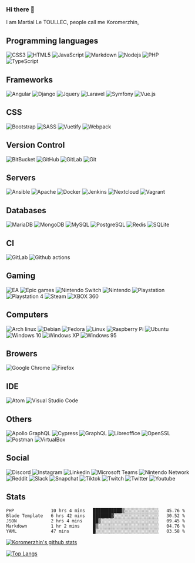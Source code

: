 ### Hi there 👋

I am Martial Le TOULLEC, people call me Koromerzhin, 

## Programming languages

![CSS3](https://img.shields.io/badge/CSS3-1572B6?style=for-the-badge&logo=css3&logoColor=white)
![HTML5](https://img.shields.io/badge/HTML5-E34F26?style=for-the-badge&logo=html5&logoColor=white&logoColor=white)
![JavaScript](https://img.shields.io/badge/JavaScript-F7DF1E?style=for-the-badge&logo=javascript&logoColor=white)
![Markdown](https://img.shields.io/badge/Markdown-000000?&style=for-the-badge&logo=markdown&logoColor=white)
![Nodejs](https://img.shields.io/badge/Nodejs-339933?style=for-the-badge&logo=Node.js&logoColor=white)
![PHP](https://img.shields.io/badge/PHP-777BB4?style=for-the-badge&logo=php&logoColor=white)
![TypeScript](https://img.shields.io/badge/TypeScript-3178C6?style=for-the-badge&logo=typescript&logoColor=white)

## Frameworks

![Angular](https://img.shields.io/badge/Angular-DD0031?style=for-the-badge&logo=angular&logoColor=white)
![Django](https://img.shields.io/badge/Django-092E20?style=for-the-badge&logo=django&logoColor=white)
![Jquery](https://img.shields.io/badge/Jquery-FF2D20?style=for-the-badge&logo=jquery&logoColor=white)
![Laravel](https://img.shields.io/badge/Laravel-FF2D20?style=for-the-badge&logo=laravel&logoColor=white)
![Symfony](https://img.shields.io/badge/Symfony-000000?style=for-the-badge&logo=symfony&logoColor=white)
![Vue.js](https://img.shields.io/badge/Vuejs-4FC08D?style=for-the-badge&logo=vue.js&logoColor=white)


## CSS

![Bootstrap](https://img.shields.io/badge/Bootstrap-7952B3?style=for-the-badge&logo=bootstrap&logoColor=white)
![SASS](https://img.shields.io/badge/SASS-black?style=for-the-badge&logo=sass&logoColor=white)
![Vuetify](https://img.shields.io/badge/Vuetify-1867C0?style=for-the-badge&logo=vuetify&logoColor=white)
![Webpack](https://img.shields.io/badge/Webpack-8DD6F9?style=for-the-badge&logo=webpack&logoColor=white)
## Version Control

![BitBucket](https://img.shields.io/badge/BitBucket-0052CC?style=for-the-badge&logo=bitbucket&logoColor=white)
![GitHub](https://img.shields.io/badge/GitHub-181717?style=for-the-badge&logo=github&logoColor=white)
![GitLab](https://img.shields.io/badge/GitLab-FCA121?style=for-the-badge&logo=gitlab&logoColor=white)
![Git](https://img.shields.io/badge/Git-F05032?style=for-the-badge&logo=git&logoColor=white)

## Servers

![Ansible](https://img.shields.io/badge/Ansible-EE0000?style=for-the-badge&logo=ansible&logoColor=white)
![Apache](https://img.shields.io/badge/Apache-D22128?style=for-the-badge&logo=apache&logoColor=white)
![Docker](https://img.shields.io/badge/Docker-2496ED?style=for-the-badge&logo=docker&logoColor=white)
![Jenkins](https://img.shields.io/badge/Jenkins-D24939?style=for-the-badge&logo=jenkins&logoColor=white)
![Nextcloud](https://img.shields.io/badge/Nextcloud-0082C9?style=for-the-badge&logo=nextcloud&logoColor=white)
![Vagrant](https://img.shields.io/badge/Vagrant-1563FF?style=for-the-badge&logo=vagrant&logoColor=white)

## Databases

![MariaDB](https://img.shields.io/badge/MariaDB-003545?style=for-the-badge&logo=mariadb&logoColor=white)
![MongoDB](https://img.shields.io/badge/MongoDB-47A248?style=for-the-badge&logo=mongodb&logoColor=white)
![MySQL](https://img.shields.io/badge/MySQL-4479A1?style=for-the-badge&logo=mysql&logoColor=white)
![PostgreSQL](https://img.shields.io/badge/PostgreSQL-336791?style=for-the-badge&logo=postgresql&logoColor=white)
![Redis](https://img.shields.io/badge/Redis-DC382D?style=for-the-badge&logo=Redis&logoColor=white)
![SQLite](https://img.shields.io/badge/SQLite-003B57?style=for-the-badge&logo=sqlite&logoColor=white)

## CI

![GitLab](https://img.shields.io/badge/GitLab-181717?style=for-the-badge&logo=gitlab&logoColor=white)
![Github actions](https://img.shields.io/badge/Github%20actions-2088FF?style=for-the-badge&logo=github%20actions&logoColor=white)

## Gaming

![EA](https://img.shields.io/badge/EA-black?style=for-the-badge&logo=ea&logoColor=white)
![Epic games](https://img.shields.io/badge/Epic%20games-313131?style=for-the-badge&logo=epic%20games&logoColor=white)
![Nintendo Switch](https://img.shields.io/badge/Nintendo%20switch-E60012?style=for-the-badge&logo=nintendo%20switch&logoColor=white)
![Nintendo](https://img.shields.io/badge/Nintendo-8F8F8F?style=for-the-badge&logo=nintendo&logoColor=white)
![Playstation](https://img.shields.io/badge/Playstation-003791?style=for-the-badge&logo=playstation&logoColor=white)
![Playstation 4](https://img.shields.io/badge/Playstation%204-003791?style=for-the-badge&logo=playstation%204&logoColor=white)
![Steam](https://img.shields.io/badge/Steam-000000?style=for-the-badge&logo=steam&logoColor=white)
![XBOX 360](https://img.shields.io/badge/XBOX%20360-107C10?style=for-the-badge&logo=xbox&logoColor=white)

## Computers

![Arch linux](https://img.shields.io/badge/Arch%20linux-7?style=for-the-badge&logo=arch%20linux&logoColor=white)
![Debian](https://img.shields.io/badge/Debian-A81D33?style=for-the-badge&logo=debian&logoColor=white)
![Fedora](https://img.shields.io/badge/Fedora-294172?style=for-the-badge&logo=fedora&logoColor=white)
![Linux](https://img.shields.io/badge/Linux-FCC624?style=for-the-badge&logo=linux&logoColor=white)
![Raspberry Pi](https://img.shields.io/badge/Raspberry%20Pi-C51A4A?style=for-the-badge&logo=Raspberry-Pi&logoColor=white)
![Ubuntu](https://img.shields.io/badge/Ubuntu-E95420?style=for-the-badge&logo=ubuntu&logoColor=white)
![Windows 10](https://img.shields.io/badge/Windows%2010-0078D6?style=for-the-badge&logo=windows&logoColor=white)
![Windows XP](https://img.shields.io/badge/Windows%20XP-003399?style=for-the-badge&logo=windows%20xp&logoColor=white)
![Windows 95](https://img.shields.io/badge/Windows%2095-008080?style=for-the-badge&logo=windows%20xp&logoColor=white)

## Browers

![Google Chrome](https://img.shields.io/badge/Google%20chrome-4285F4?style=for-the-badge&logo=google-chrome&logoColor=white)
![Firefox](https://img.shields.io/badge/Firefox-FF7139?style=for-the-badge&logo=firefox&logoColor=white)

## IDE

![Atom](https://img.shields.io/badge/Atom-66595C?style=for-the-badge&logo=atom&logoColor=white)
![Visual Studio Code](https://img.shields.io/badge/Visual%20Studio%20Code-007ACC?style=for-the-badge&logo=visual-studio-code&logoColor=white)

## Others

![Apollo GraphQL](https://img.shields.io/badge/Apollo%20GraphQL-311C87?style=for-the-badge&logo=apollo-graphql&logoColor=white)
![Cypress](https://img.shields.io/badge/Cypress-17202C?style=for-the-badge&logo=cypress&logoColor=white)
![GraphQL](https://img.shields.io/badge/GraphQL-E10098?style=for-the-badge&logo=graphql&logoColor=white)
![Libreoffice](https://img.shields.io/badge/Libreoffice-18A303?style=for-the-badge&logo=libreoffice&logoColor=white)
![OpenSSL](https://img.shields.io/badge/OpenSSL-b721412ack?style=for-the-badge&logo=openssl&logoColor=white)
![Postman](https://img.shields.io/badge/Postman-FF6C37?style=for-the-badge&logo=postman&logoColor=white)
![VirtualBox](https://img.shields.io/badge/VirtualBox-183A61?style=for-the-badge&logo=virtualbox&logoColor=white)

## Social

![Discord](https://img.shields.io/badge/Discord-7289DA?style=for-the-badge&logo=discord&logoColor=white)
![Instagram](https://img.shields.io/badge/Instagram-E4405F?style=for-the-badge&logo=instagram&logoColor=white)
![Linkedin](https://img.shields.io/badge/Linkedin-0077B5?style=for-the-badge&logo=linkedin&logoColor=white)
![Microsoft Teams](https://img.shields.io/badge/Microsoft%20Teams-6264A7?style=for-the-badge&logo=microsoft%20teams&logoColor=white)
![Nintendo Network](https://img.shields.io/badge/Nintendo%20Network-FF7D00?style=for-the-badge&logo=nintendo%20network&logoColor=white)
![Reddit](https://img.shields.io/badge/Reddit-FF4500?style=for-the-badge&logo=reddit&logoColor=white)
![Slack](https://img.shields.io/badge/Slack-4A154B?style=for-the-badge&logo=slack&logoColor=white)
![Snapchat](https://img.shields.io/badge/Snapchat-FFFC00?style=for-the-badge&logo=snapchat&logoColor=black)
![Tiktok](https://img.shields.io/badge/Tiktok-000000?style=for-the-badge&logo=tiktok&logoColor=white)
![Twitch](https://img.shields.io/badge/Twitch-9146FF?style=for-the-badge&logo=twitch&logoColor=white)
![Twitter](https://img.shields.io/badge/Twitter-1DA1F2?style=for-the-badge&logo=twitter&logoColor=white)
![Youtube](https://img.shields.io/badge/Youtube-FF0000?style=for-the-badge&logo=youtube&logoColor=white)

## Stats

<!--START_SECTION:waka-->
```text
PHP              10 hrs 4 mins   ███████████▒░░░░░░░░░░░░░   45.76 % 
Blade Template   6 hrs 42 mins   ███████▓░░░░░░░░░░░░░░░░░   30.52 % 
JSON             2 hrs 4 mins    ██▒░░░░░░░░░░░░░░░░░░░░░░   09.45 % 
Markdown         1 hr 2 mins     █▒░░░░░░░░░░░░░░░░░░░░░░░   04.76 % 
YAML             47 mins         █░░░░░░░░░░░░░░░░░░░░░░░░   03.58 % 
```
<!--END_SECTION:waka-->

[![Koromerzhin's github stats](https://github-readme-stats.vercel.app/api?username=koromerzhin&count_private=true&show_icons=true&theme=highcontrast)](https://github.com/anuraghazra/github-readme-stats)

[![Top Langs](https://github-readme-stats.vercel.app/api/top-langs/?username=koromerzhin&layout=compact)](https://github.com/anuraghazra/github-readme-stats)



<!--
**koromerzhin/koromerzhin** is a ✨ _special_ ✨ repository because its `README.md` (this file) appears on your GitHub profile.

Here are some ideas to get you started:

- 🔭 I’m currently working on ...
- 🌱 I’m currently learning ...
- 👯 I’m looking to collaborate on ...
- 🤔 I’m looking for help with ...
- 💬 Ask me about ...
- 📫 How to reach me: ...
- 😄 Pronouns: ...
- ⚡ Fun fact: ...
-->
